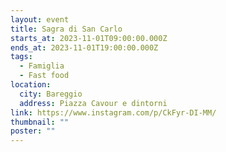 ```yaml
---
layout: event
title: Sagra di San Carlo
starts_at: 2023-11-01T09:00:00.000Z
ends_at: 2023-11-01T19:00:00.000Z
tags:
  - Famiglia
  - Fast food
location:
  city: Bareggio
  address: Piazza Cavour e dintorni
link: https://www.instagram.com/p/CkFyr-DI-MM/
thumbnail: ""
poster: ""
---
```


